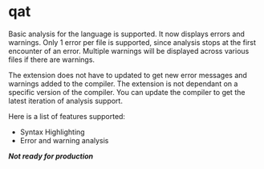 # qat

Basic analysis for the language is supported. It now displays errors and warnings. Only 1 error per file is supported, since analysis stops at the first encounter of an error. Multiple warnings will be displayed across various files if there are warnings.

The extension does not have to updated to get new error messages and warnings added to the compiler. The extension is not dependant on a specific version of the compiler. You can update the compiler to get the latest iteration of analysis support.

Here is a list of features supported:

- Syntax Highlighting
- Error and warning analysis

**_Not ready for production_**

